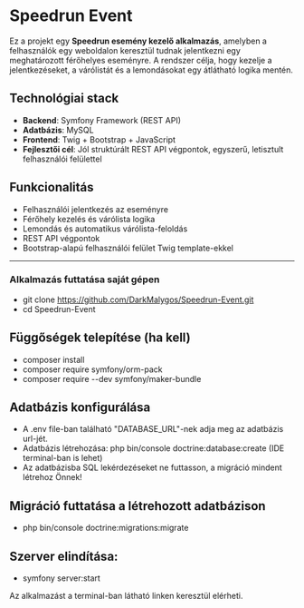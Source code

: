 # Speedrun Event

Ez a projekt egy **Speedrun esemény kezelő alkalmazás**, amelyben a felhasználók egy weboldalon keresztül tudnak jelentkezni egy meghatározott férőhelyes eseményre.
A rendszer célja, hogy kezelje a jelentkezéseket, a várólistát és a lemondásokat egy átlátható logika mentén.

## Technológiai stack
- **Backend**: Symfony Framework (REST API)
- **Adatbázis**: MySQL
- **Frontend**: Twig + Bootstrap + JavaScript
- **Fejlesztői cél**: Jól struktúrált REST API végpontok, egyszerű, letisztult felhasználói felülettel

## Funkcionalitás
- Felhasználói jelentkezés az eseményre
- Férőhely kezelés és várólista logika
- Lemondás és automatikus várólista-feloldás
- REST API végpontok
- Bootstrap-alapú felhasználói felület Twig template-ekkel

---

### Alkalmazás futtatása saját gépen
- git clone https://github.com/DarkMalygos/Speedrun-Event.git
- cd Speedrun-Event

## Függőségek telepítése (ha kell)
- composer install
- composer require symfony/orm-pack
- composer require --dev symfony/maker-bundle

## Adatbázis konfigurálása
- A .env file-ban található "DATABASE_URL"-nek adja meg az adatbázis url-jét.
- Adatbázis létrehozása: php bin/console doctrine:database:create (IDE terminal-ban is lehet)
- Az adatbázisba SQL lekérdezéseket ne futtasson, a migráció mindent létrehoz Önnek!

## Migráció futtatása a létrehozott adatbázison
- php bin/console doctrine:migrations:migrate

## Szerver elindítása:
- symfony server:start

Az alkalmazást a terminal-ban látható linken keresztül elérheti.

